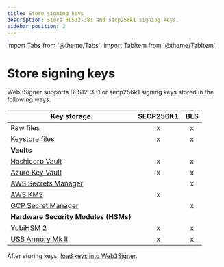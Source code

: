 ```yaml
---
title: Store signing keys
description: Store BLS12-381 and secp256k1 signing keys.
sidebar_position: 2
---
```

import Tabs from '@theme/Tabs';
import TabItem from '@theme/TabItem';

# Store signing keys

Web3Signer supports BLS12-381 or secp256k1 signing keys stored in the following ways:

| Key storage                          | SECP256K1 | BLS |
|--------------------------------------|:---------:|:---:|
| Raw files                            |     x     |  x  |
| [Keystore files]                     |     x     |  x  | 
| **Vaults**                           |
| [Hashicorp Vault]                    |     x     |  x  | 
| [Azure Key Vault]                    |     x     |  x  | 
| [AWS Secrets Manager]                |           |  x  | 
| [AWS KMS]                            |     x     |     | 
| [GCP Secret Manager]                 |           |  x  |
| **Hardware Security Modules (HSMs)** |           |     |
| [YubiHSM 2]                          |     x     |  x  |
| [USB Armory Mk II]                   |     x     |  x  |

After storing keys, [load keys into Web3Signer](../load-keys.md).

<!-- links -->

[Keystore files]: https://github.com/ethereum/EIPs/blob/master/EIPS/eip-2335.md
[HashiCorp Vault]: vaults/hashicorp.md
[Azure Key Vault]: vaults/azure.md
[AWS Secrets Manager]: vaults/aws/secrets-manager-consensus-layer.md
[AWS KMS]: vaults/aws/kms-execution-layer.md
[GCP Secret Manager]: vaults/gcp.md
[YubiHSM 2]: hsm/yubihsm2.md
[USB Armory Mk II]: hsm/usb-armory.md


